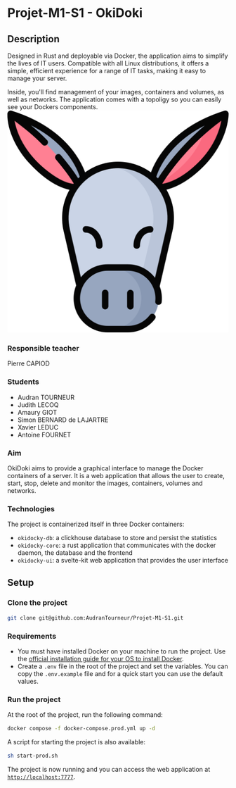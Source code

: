 # Projet-M1-S1 - OkiDoki

## Description

Designed in Rust and deployable via Docker, the application aims to simplify the lives of IT users. Compatible with all Linux distributions, it offers a simple, efficient experience for a range of IT tasks, making it easy to manage your server.

Inside, you'll find management of your images, containers and volumes, as well as networks. The application comes with a topoligy so you can easily see your Dockers components.
![alt text](https://github.com/AudranTourneur/Projet-M1-S1/blob/main/front/static/logo.png?raw=true)

### Responsible teacher

Pierre CAPIOD

### Students

- Audran TOURNEUR
- Judith LECOQ
- Amaury GIOT
- Simon BERNARD de LAJARTRE
- Xavier LEDUC
- Antoine FOURNET

### Aim

OkiDoki aims to provide a graphical interface to manage the Docker containers of a server. It is a web application that
allows the user to create, start, stop, delete and monitor the images, containers, volumes and networks.

### Technologies

The project is containerized itself in three Docker containers:

- `okidocky-db`: a clickhouse database to store and persist the statistics
- `okidocky-core`: a rust application that communicates with the docker daemon, the database and the frontend
- `okidocky-ui`: a svelte-kit web application that provides the user interface

## Setup

### Clone the project

```bash
git clone git@github.com:AudranTourneur/Projet-M1-S1.git
```

### Requirements

- You must have installed Docker on your machine to run the project.
Use the [official installation guide for your OS to install Docker](https://docs.docker.com/engine/install/).
- Create a `.env` file in the root of the project and set the variables. You can copy the `.env.example` file and for a quick start you can use the default values.

### Run the project

At the root of the project, run the following command:

```bash
docker compose -f docker-compose.prod.yml up -d
```

A script for starting the project is also available:

```bash
sh start-prod.sh
```

The project is now running and you can access the web application at [`http://localhost:7777`](http://localhost:7777).
